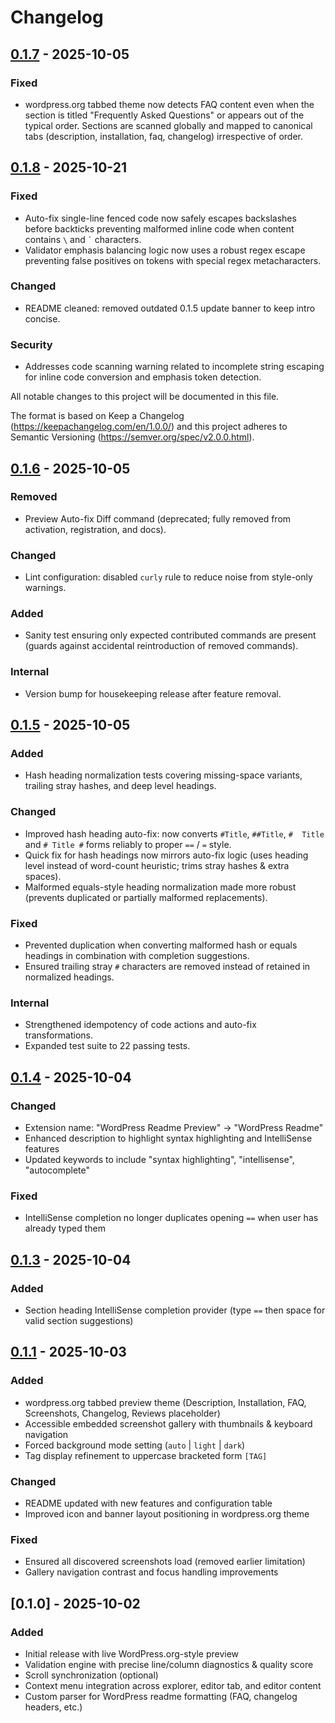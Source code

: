 # Changelog
## [0.1.7] - 2025-10-05
### Fixed
- wordpress.org tabbed theme now detects FAQ content even when the section is titled "Frequently Asked Questions" or appears out of the typical order. Sections are scanned globally and mapped to canonical tabs (description, installation, faq, changelog) irrespective of order.

## [0.1.8] - 2025-10-21
### Fixed
- Auto-fix single-line fenced code now safely escapes backslashes before backticks preventing malformed inline code when content contains `\` and `` ` `` characters.
- Validator emphasis balancing logic now uses a robust regex escape preventing false positives on tokens with special regex metacharacters.
### Changed
- README cleaned: removed outdated 0.1.5 update banner to keep intro concise.
### Security
- Addresses code scanning warning related to incomplete string escaping for inline code conversion and emphasis token detection.


All notable changes to this project will be documented in this file.

The format is based on Keep a Changelog (https://keepachangelog.com/en/1.0.0/) and this project adheres to Semantic Versioning (https://semver.org/spec/v2.0.0.html).

## [0.1.6] - 2025-10-05
### Removed
- Preview Auto-fix Diff command (deprecated; fully removed from activation, registration, and docs).

### Changed
- Lint configuration: disabled `curly` rule to reduce noise from style-only warnings.

### Added
- Sanity test ensuring only expected contributed commands are present (guards against accidental reintroduction of removed commands).

### Internal
- Version bump for housekeeping release after feature removal.

## [0.1.5] - 2025-10-05
### Added
- Hash heading normalization tests covering missing-space variants, trailing stray hashes, and deep level headings.

### Changed
- Improved hash heading auto-fix: now converts `#Title`, `##Title`, `#  Title  ` and `# Title #` forms reliably to proper `==` / `=` style.
- Quick fix for hash headings now mirrors auto-fix logic (uses heading level instead of word-count heuristic; trims stray hashes & extra spaces).
- Malformed equals-style heading normalization made more robust (prevents duplicated or partially malformed replacements).

### Fixed
- Prevented duplication when converting malformed hash or equals headings in combination with completion suggestions.
- Ensured trailing stray `#` characters are removed instead of retained in normalized headings.

### Internal
- Strengthened idempotency of code actions and auto-fix transformations.
- Expanded test suite to 22 passing tests.

## [0.1.4] - 2025-10-04
### Changed
- Extension name: "WordPress Readme Preview" → "WordPress Readme"
- Enhanced description to highlight syntax highlighting and IntelliSense features
- Updated keywords to include "syntax highlighting", "intellisense", "autocomplete"

### Fixed
- IntelliSense completion no longer duplicates opening `==` when user has already typed them

## [0.1.3] - 2025-10-04
### Added
- Section heading IntelliSense completion provider (type `==` then space for valid section suggestions)

## [0.1.1] - 2025-10-03
### Added
- wordpress.org tabbed preview theme (Description, Installation, FAQ, Screenshots, Changelog, Reviews placeholder)
- Accessible embedded screenshot gallery with thumbnails & keyboard navigation
- Forced background mode setting (`auto` | `light` | `dark`)
- Tag display refinement to uppercase bracketed form `[TAG]`

### Changed
- README updated with new features and configuration table
- Improved icon and banner layout positioning in wordpress.org theme

### Fixed
- Ensured all discovered screenshots load (removed earlier limitation)
- Gallery navigation contrast and focus handling improvements

## [0.1.0] - 2025-10-02
### Added
- Initial release with live WordPress.org-style preview
- Validation engine with precise line/column diagnostics & quality score
- Scroll synchronization (optional)
- Context menu integration across explorer, editor tab, and editor content
- Custom parser for WordPress readme formatting (FAQ, changelog headers, etc.)

[0.1.6]: https://github.com/soderlind/wordpress-readme-preview/compare/v0.1.5...v0.1.6
[0.1.7]: https://github.com/soderlind/wordpress-readme-preview/compare/v0.1.6...v0.1.7
[0.1.8]: https://github.com/soderlind/wordpress-readme-preview/compare/v0.1.7...v0.1.8
[0.1.4]: https://github.com/soderlind/wordpress-readme-preview/compare/v0.1.3...v0.1.4
[0.1.5]: https://github.com/soderlind/wordpress-readme-preview/compare/v0.1.4...v0.1.5
[0.1.3]: https://github.com/soderlind/wordpress-readme-preview/compare/v0.1.1...v0.1.3
[0.1.1]: https://github.com/soderlind/wordpress-readme-preview/compare/v0.1.0...v0.1.1
